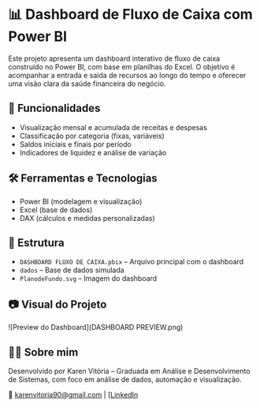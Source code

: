 # 📊 Dashboard de Fluxo de Caixa com Power BI

Este projeto apresenta um dashboard interativo de fluxo de caixa construído no Power BI, com base em planilhas do Excel. O objetivo é acompanhar a entrada e saída de recursos ao longo do tempo e oferecer uma visão clara da saúde financeira do negócio.

## 🚀 Funcionalidades
- Visualização mensal e acumulada de receitas e despesas
- Classificação por categoria (fixas, variáveis)
- Saldos iniciais e finais por período
- Indicadores de liquidez e análise de variação

## 🛠️ Ferramentas e Tecnologias
- Power BI (modelagem e visualização)
- Excel (base de dados)
- DAX (cálculos e medidas personalizadas)

## 📁 Estrutura
- `DASHBOARD FLUXO DE CAIXA.pbix` – Arquivo principal com o dashboard
- `dados` – Base de dados simulada
- `PlanodeFundo.svg` – Imagem do dashboard

## 📷 Visual do Projeto

![Preview do Dashboard](DASHBOARD PREVIEW.png)

## 👩‍💻 Sobre mim
Desenvolvido por Karen Vitória – Graduada em Análise e Desenvolvimento de Sistemas, com foco em análise de dados, automação e visualização.

📧 karenvitoria90@gmail.com | [[LinkedIn](https://www.linkedin.com/in/karen-vitória-a20742251/)
